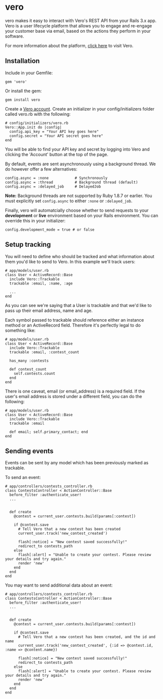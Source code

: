 # vero

vero makes it easy to interact with Vero's REST API from your Rails 3.x app. Vero is a user lifecycle platform that allows you to engage and re-engage your customer base via email, based on the actions they perform in your software. 

For more information about the platform, [click here](http://getvero.com) to visit Vero.

## Installation

Include in your Gemfile:

    gem 'vero'

Or install the gem:

    gem install vero

Create a [Vero account](http://getvero.com). Create an initializer in your config/initializers folder called vero.rb with the following:
    
    # config/initializers/vero.rb
    Vero::App.init do |config|
      config.api_key = "Your API key goes here"
      config.secret = "Your API secret goes here"
    end

You will be able to find your API key and secret by logging into Vero and clicking the 'Account' button at the top of the page.

By default, events are sent asynchronously using a background thread. We do however offer a few alternatives:

    config.async = :none            # Synchronously
    config.async = :thread          # Background thread (default)
    config.async = :delayed_job     # DelayedJob

**Note:** Background threads are not supported by Ruby 1.8.7 or earlier. You must explicitly set `config.async` to either `:none` or `:delayed_job`.

Finally, vero will automatcially choose whether to send requests to your **development** or **live** environment based on your Rails environment. You can override this in your initializer:

    config.development_mode = true # or false

## Setup tracking

You will need to define who should be tracked and what information about them you'd like to send to Vero. In this example we'll track users:
    
    # app/models/user.rb
    class User < ActiveRecord::Base
      include Vero::Trackable 
      trackable :email, :name, :age

      ...
    end

As you can see we're saying that a User is trackable and that we'd like to pass up their email address, name and age. 

Each symbol passed to trackable should reference either an instance method or an ActiveRecord field. Therefore it's perfectly legal to do something like:
    
    # app/models/user.rb
    class User < ActiveRecord::Base
      include Vero::Trackable 
      trackable :email, :contest_count

      has_many :contests

      def contest_count
        self.contests.count
      end
    end

There is one caveat, email (or email_address) is a required field. If the user's email address is stored under a different field, you can do the following:
    
    # app/models/user.rb
    class User < ActiveRecord::Base
      include Vero::Trackable 
      trackable :email

      def email; self.primary_contact; end
    end

## Sending events

Events can be sent by any model which has been previously marked as trackable.

To send an event:
    
    # app/controllers/contests_controller.rb
    class ContestsController < ActionController::Base
      before_filter :authenticate_user!
      ...

      
      def create
        @contest = current_user.contests.build(params[:contest])

        if @contest.save
          # Tell Vero that a new contest has been created
          current_user.track('new_contest_created')
          
          flash[:notice] = "New contest saved successfully!"
          redirect_to contests_path
        else
          flash[:alert] = "Unable to create your contest. Please review your details and try again."
          render 'new'
        end
      end
    end

You may want to send additional data about an event:
    
    # app/controllers/contests_controller.rb
    class ContestsController < ActionController::Base
      before_filter :authenticate_user!
      ...

      
      def create
        @contest = current_user.contests.build(params[:contest])

        if @contest.save
          # Tell Vero that a new contest has been created, and the id and name
          current_user.track('new_contest_created', {:id => @contest.id, :name => @content.name})
          
          flash[:notice] = "New contest saved successfully!"
          redirect_to contests_path
        else
          flash[:alert] = "Unable to create your contest. Please review your details and try again."
          render 'new'
        end
      end
    end